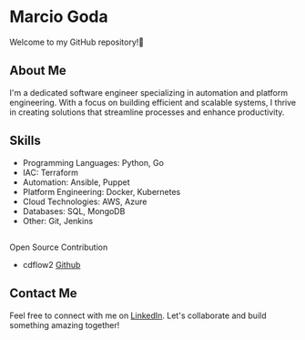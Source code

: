 # Marcio Goda

Welcome to my GitHub repository!🚀

## About Me

I'm a dedicated software engineer specializing in automation and platform engineering. With a focus on building efficient and scalable systems, I thrive in creating solutions that streamline processes and enhance productivity.

## Skills

- Programming Languages: Python, Go
- IAC: Terraform
- Automation: Ansible, Puppet
- Platform Engineering: Docker, Kubernetes
- Cloud Technologies: AWS, Azure
- Databases: SQL, MongoDB
- Other: Git, Jenkins

##
Open Source Contribution
- cdflow2 [Github](https://github.com/mergermarket/cdflow2)


## Contact Me

Feel free to connect with me on [LinkedIn](https://www.linkedin.com/in/marciogoda/). Let's collaborate and build something amazing together!
